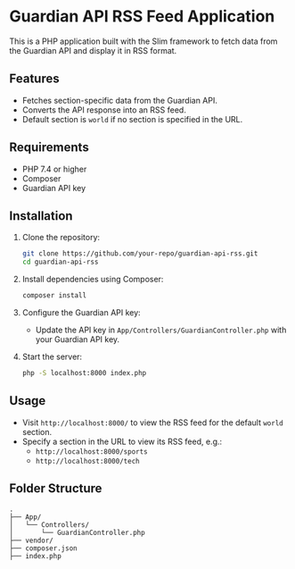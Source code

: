 
# Guardian API RSS Feed Application

This is a PHP application built with the Slim framework to fetch data from the Guardian API and display it in RSS format.

## Features

- Fetches section-specific data from the Guardian API.
- Converts the API response into an RSS feed.
- Default section is `world` if no section is specified in the URL.

## Requirements

- PHP 7.4 or higher
- Composer
- Guardian API key

## Installation

1. Clone the repository:
   ```bash
   git clone https://github.com/your-repo/guardian-api-rss.git
   cd guardian-api-rss
   ```

2. Install dependencies using Composer:
   ```bash
   composer install
   ```

3. Configure the Guardian API key:
   - Update the API key in `App/Controllers/GuardianController.php` with your Guardian API key.

4. Start the server:
   ```bash
   php -S localhost:8000 index.php
   ```

## Usage

- Visit `http://localhost:8000/` to view the RSS feed for the default `world` section.
- Specify a section in the URL to view its RSS feed, e.g.:
  - `http://localhost:8000/sports`
  - `http://localhost:8000/tech`

## Folder Structure

```
.
├── App/
│   └── Controllers/
│       └── GuardianController.php
├── vendor/
├── composer.json
├── index.php
```

